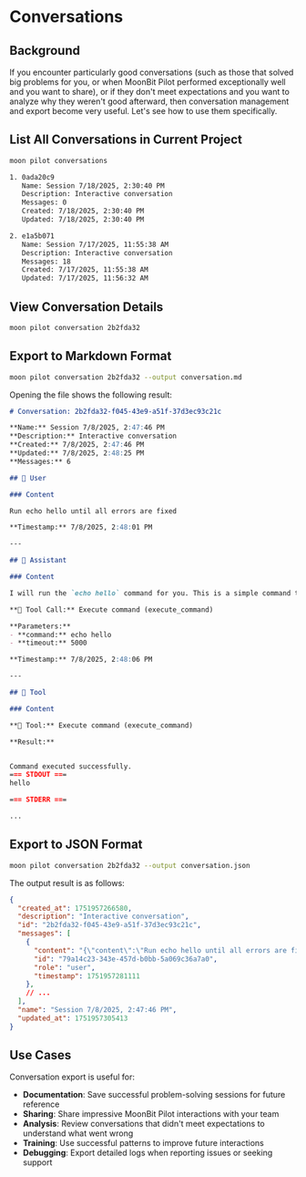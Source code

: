# Conversations

## Background

If you encounter particularly good conversations (such as those that solved big problems for you, or when MoonBit Pilot performed exceptionally well and you want to share), or if they don't meet expectations and you want to analyze why they weren't good afterward, then conversation management and export become very useful. Let's see how to use them specifically.

## List All Conversations in Current Project

```bash
moon pilot conversations
```

```bash
1. 0ada20c9
   Name: Session 7/18/2025, 2:30:40 PM
   Description: Interactive conversation
   Messages: 0
   Created: 7/18/2025, 2:30:40 PM
   Updated: 7/18/2025, 2:30:40 PM

2. e1a5b071
   Name: Session 7/17/2025, 11:55:38 AM
   Description: Interactive conversation
   Messages: 18
   Created: 7/17/2025, 11:55:38 AM
   Updated: 7/17/2025, 11:56:32 AM
```

## View Conversation Details

```bash
moon pilot conversation 2b2fda32
```

## Export to Markdown Format

```bash
moon pilot conversation 2b2fda32 --output conversation.md
```

Opening the file shows the following result:

```markdown
# Conversation: 2b2fda32-f045-43e9-a51f-37d3ec93c21c

**Name:** Session 7/8/2025, 2:47:46 PM
**Description:** Interactive conversation
**Created:** 7/8/2025, 2:47:46 PM
**Updated:** 7/8/2025, 2:48:25 PM
**Messages:** 6

## 👤 User

### Content

Run echo hello until all errors are fixed

**Timestamp:** 7/8/2025, 2:48:01 PM

---

## 🤖 Assistant

### Content

I will run the `echo hello` command for you. This is a simple command that should not produce any errors.

**🔧 Tool Call:** Execute command (execute_command)

**Parameters:**
- **command:** echo hello
- **timeout:** 5000

**Timestamp:** 7/8/2025, 2:48:06 PM

---

## 🔧 Tool

### Content

**🔧 Tool:** Execute command (execute_command)

**Result:**


Command executed successfully.
=== STDOUT ===
hello

=== STDERR ===

...
```

## Export to JSON Format

```bash
moon pilot conversation 2b2fda32 --output conversation.json
```

The output result is as follows:

```json
{
  "created_at": 1751957266580,
  "description": "Interactive conversation",
  "id": "2b2fda32-f045-43e9-a51f-37d3ec93c21c",
  "messages": [
    {
      "content": "{\"content\":\"Run echo hello until all errors are fixed\",\"role\":\"user\"}",
      "id": "79a14c23-343e-457d-b0bb-5a069c36a7a0",
      "role": "user",
      "timestamp": 1751957281111
    },
    // ...
  ],
  "name": "Session 7/8/2025, 2:47:46 PM",
  "updated_at": 1751957305413
}
```

## Use Cases

Conversation export is useful for:

- **Documentation**: Save successful problem-solving sessions for future reference
- **Sharing**: Share impressive MoonBit Pilot interactions with your team
- **Analysis**: Review conversations that didn't meet expectations to understand what went wrong
- **Training**: Use successful patterns to improve future interactions
- **Debugging**: Export detailed logs when reporting issues or seeking support

